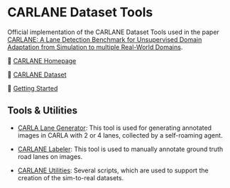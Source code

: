 # CARLANE Dataset Tools

Official implementation of the CARLANE Dataset Tools used in the paper [CARLANE: A Lane Detection Benchmark for Unsupervised Domain Adaptation from Simulation to multiple Real-World Domains](https://proceedings.neurips.cc/paper_files/paper/2022/hash/19a260641ebaf68d412f427e591bb74a-Abstract-Datasets_and_Benchmarks.html). 

:house_with_garden: [CARLANE Homepage](https://carlanebenchmark.github.io/)

:floppy_disk: [CARLANE Dataset](https://www.kaggle.com/datasets/carlanebenchmark/carlane-benchmark)

:rocket: [Getting Started](https://www.kaggle.com/code/carlanebenchmark/getting-started)

## Tools & Utilities

- [CARLA Lane Generator](https://github.com/juliangebele/CARLANE/tree/master/CARLANE%20Dataset%20Tools/CARLA%20Lane%20Generator): This tool is used for generating annotated images in CARLA with 2 or 4 lanes, collected by a self-roaming agent.

- [CARLANE Labeler](https://github.com/juliangebele/CARLANE/tree/master/CARLANE%20Dataset%20Tools/CARLANE%20Labeler): This tool is used to manually annotate ground truth road lanes on images.

- [CARLANE Utilities](https://github.com/juliangebele/CARLANE/tree/master/CARLANE%20Dataset%20Tools/CARLANE%20Utilities): Several scripts, which are used to support the creation of the sim-to-real datasets. 
